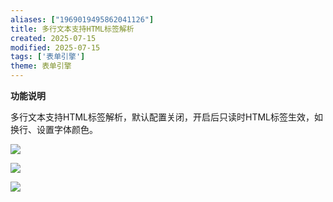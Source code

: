 ```yaml
---
aliases: ["1969019495862041126"]
title: 多行文本支持HTML标签解析
created: 2025-07-15
modified: 2025-07-15
tags: ['表单引擎']
theme: 表单引擎
---
```


**功能说明**

多行文本支持HTML标签解析，默认配置关闭，开启后只读时HTML标签生效，如换行、设置字体颜色。

![](https://myhelpdoc.oss-cn-heyuan.aliyuncs.com/mdimages/b355453bca7a051f086c1d636dd8b895.jpg)

![](https://myhelpdoc.oss-cn-heyuan.aliyuncs.com/mdimages/47a70a140c5a4ac47e0daf53a57690c5.jpg)

![](https://myhelpdoc.oss-cn-heyuan.aliyuncs.com/mdimages/7de6ed0b0ffb8861a5547e439cec6e1d.jpg)

